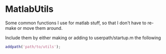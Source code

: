 # MatlabUtils

Some common functions I use for matlab stuff, so that I don't have to re-make or move them around.

Include them by either making or adding to userpath/startup.m the following
```matlab
addpath('path/to/utils');
```
